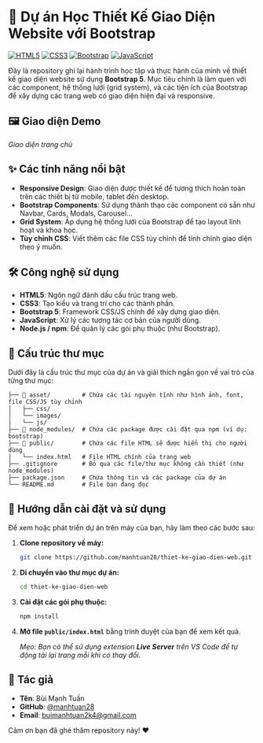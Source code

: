 # 🚀 Dự án Học Thiết Kế Giao Diện Website với Bootstrap

[![HTML5](https://img.shields.io/badge/HTML5-E34F26?style=for-the-badge&logo=html5&logoColor=white)](https://developer.mozilla.org/en-US/docs/Web/HTML)
[![CSS3](https://img.shields.io/badge/CSS3-1572B6?style=for-the-badge&logo=css3&logoColor=white)](https://developer.mozilla.org/en-US/docs/Web/CSS)
[![Bootstrap](https://img.shields.io/badge/Bootstrap-7952B3?style=for-the-badge&logo=bootstrap&logoColor=white)](https://getbootstrap.com/)
[![JavaScript](https://img.shields.io/badge/JavaScript-F7DF1E?style=for-the-badge&logo=javascript&logoColor=black)](https://developer.mozilla.org/en-US/docs/Web/JavaScript)

Đây là repository ghi lại hành trình học tập và thực hành của mình về thiết kế giao diện website sử dụng **Bootstrap 5**. Mục tiêu chính là làm quen với các component, hệ thống lưới (grid system), và các tiện ích của Bootstrap để xây dựng các trang web có giao diện hiện đại và responsive.

## 🖼️ Giao diện Demo

*Giao diện trang chủ*

## ✨ Các tính năng nổi bật

- **Responsive Design**: Giao diện được thiết kế để tương thích hoàn toàn trên các thiết bị từ mobile, tablet đến desktop.
- **Bootstrap Components**: Sử dụng thành thạo các component có sẵn như Navbar, Cards, Modals, Carousel...
- **Grid System**: Áp dụng hệ thống lưới của Bootstrap để tạo layout linh hoạt và khoa học.
- **Tùy chỉnh CSS**: Viết thêm các file CSS tùy chỉnh để tinh chỉnh giao diện theo ý muốn.

## 🛠️ Công nghệ sử dụng

- **HTML5**: Ngôn ngữ đánh dấu cấu trúc trang web.
- **CSS3**: Tạo kiểu và trang trí cho các thành phần.
- **Bootstrap 5**: Framework CSS/JS chính để xây dựng giao diện.
- **JavaScript**: Xử lý các tương tác cơ bản của người dùng.
- **Node.js / npm**: Để quản lý các gói phụ thuộc (như Bootstrap).

## 📂 Cấu trúc thư mục

Dưới đây là cấu trúc thư mục của dự án và giải thích ngắn gọn về vai trò của từng thư mục:

```
├── 📁 asset/         # Chứa các tài nguyên tĩnh như hình ảnh, font, file CSS/JS tùy chỉnh
│   ├── css/
│   └── images/
|   └── js/
├── 📁 node_modules/  # Chứa các package được cài đặt qua npm (ví dụ: bootstrap)
├── 📁 public/        # Chứa các file HTML sẽ được hiển thị cho người dùng
│   └── index.html   # File HTML chính của trang web
├── .gitignore       # Bỏ qua các file/thư mục không cần thiết (như node_modules)
├── package.json     # Chứa thông tin và các package của dự án
└── README.md        # File bạn đang đọc
```

## 🚀 Hướng dẫn cài đặt và sử dụng

Để xem hoặc phát triển dự án trên máy của bạn, hãy làm theo các bước sau:

1.  **Clone repository về máy:**
    ```bash
    git clone https://github.com/manhtuan28/thiet-ke-giao-dien-web.git
    ```

2.  **Di chuyển vào thư mục dự án:**
    ```bash
    cd thiet-ke-giao-dien-web
    ```

3.  **Cài đặt các gói phụ thuộc:**
    ```bash
    npm install
    ```

4.  **Mở file `public/index.html`** bằng trình duyệt của bạn để xem kết quả.

    *Mẹo: Bạn có thể sử dụng extension **Live Server** trên VS Code để tự động tải lại trang mỗi khi có thay đổi.*

## 👤 Tác giả

* **Tên**: Bùi Mạnh Tuấn
* **GitHub**: [@manhtuan28](https://github.com/manhtuan28/])
* **Email**: buimanhtuan2k4@gmail.com

Cảm ơn bạn đã ghé thăm repository này! ❤️